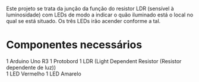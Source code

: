 
Este projeto se trata da junção da função do resistor LDR (sensível à luminosidade) com LEDs de modo a indicar o quão iluminado está o local no qual se está situado. Os três LEDs irão acender conforme a tal.

# Componentes necessários
1 Arduino Uno R3 
1 Protobord 
1 LDR (Light Dependent Resistor (Resistor dependente de luz))  
1 LED Vermelho 
1 LED Amarelo
